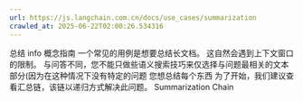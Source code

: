 ```yaml
---
url: https://js.langchain.com.cn/docs/use_cases/summarization
crawled_at: 2025-06-22T02:00:26.534316
---
```


总结
info
概念指南
一个常见的用例是想要总结长文档。
这自然会遇到上下文窗口的限制。
与问答不同，您不能只做些语义搜索技巧来仅选择与问题最相关的文本部分(因为在这种情况下没有特定的问题
您想总结每个东西
为了开始，我们建议查看汇总链，该链以递归方式解决此问题。
Summarization Chain